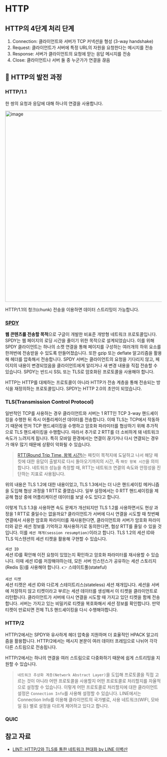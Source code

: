 # HTTP

## HTTP의 4단계 처리 단계

1. Connection: 클라이언트와 서버가 TCP 커넥션을 형성 (3-way handshake)
2. Request: 클라이언트가 서버에 특정 URL의 자원을 요청한다는 메시지를 전송
3. Response: 서버가 클라이언트의 요청에 맏는 응답 메시지를 전송
4. Close: 클라이언트나 서버 둘 중 누군가가 연결을 끊음

## 🌱 HTTP의 발전 과정

### HTTP/1.1

한 쌍의 요청과 응답에 대해 하나의 연결을 사용합니다. 

<img width="612" alt="image" src="https://user-images.githubusercontent.com/45311765/203532672-9beb3367-d214-4ca3-afd6-e7a2c6f650cc.png">

HTTP/1.1의 청크(chunk) 전송을 이용하면 데이터 스트리밍이 가능합니다. 

### [SPDY](https://ko.wikipedia.org/wiki/SPDY)

**웹 콘텐츠를 전송할 목적**으로 구글이 개발한 비표준 개방형 네트워크 프로토콜입니다. SPDY는 웹 페이지의 로딩 시간을 줄이기 위한 목적으로 설계되었습니다. 이를 위해 SPDY 클라이언트는 하나의 소켓 연결을 통해 페이지를 구성하는 여러개의 하위 요소를 한꺼번에 전송받을 수 있도록 만들어졌습니다. 또한 gzip 또는 deflate 알고리즘을 활용해 헤더를 압축해서 전송합니다. SPDY 서버는 클라이언트의 요청을 기다리지 않고, 페이지의 내용이 변경되었음을 클라이언트에게 알리거나 새 변경 내용을 직접 전송할 수 있습니다. SPDY는 반드시 SSL 또는 TLS로 암호화된 프로토콜을 사용해야 합니다. 

HTTP는 HTTP를 대체하는 프로토콜이 아니라 HTTP가 전송 계층을 통해 전송되는 방식을 재정의하는 프로토콜입니다. SPDY는 HTTP 2.0의 초안이 되었습니다. 

### TLS(Transmission Control Protocol)

일반적인 TCP를 사용하는 경우 클라이언트와 서버는 1 RTT인 TCP 3-way 핸드셰이킹을 수행한 뒤 즉시 어플리케이션 데이터를 전송합니다. 이때 TLS는 TCP에서 작동하기 때문에 먼저 TCP 핸드셰이킹을 수행하고 암호화 파라미터를 협상하기 위해 추가적으로 TLS 핸드셰이킹을 수행합니다. 따라서 추가로 2 RTT를 더 소비하게 돼 네트워크 속도가 느려지게 됩니다. 특히 모바일 환경에서는 연결이 끊기거나 다시 연결되는 경우가 매우 많기 때문에 상황이 악화될 수 있습니다. 

> [RTT(Round Trip Time, 왕복 시간)](https://en.wikipedia.org/wiki/Round-trip_delay)는 패킷이 목적지에 도달하고 나서 해당 패킷에 대한 응답이 출발지로 다시 돌아오기까지의 시간, 즉 `패킷 왕복 시간`을 의미합니다. 네트워크 성능을 측정할 때, RTT는 네트워크 연결의 속도와 안정성을 진단하는 지표로 사용됩니다. 

위의 내용은 TLS 1.2에 대한 내용이었고, TLS 1.3에서는 더 나은 핸드셰이킹 메커니즘을 도입해 협상 과정을 1 RTT로 줄였습니다. 일부 설정에서는 0 RTT 핸드셰이킹을 제공해 협상 중에 어플리케이션 데이터를 보낼 수도 있다고 합니다. 

이렇게 TLS 1.3을 사용하면 속도 문제가 개선되지만 TLS 1.2를 사용하면서도 현상 과정을 1 RTT로 줄일수는 없을까요? 클라이언트가 서버에 다시 연결을 시도할 때 첫번째 연결에서 사용한 암호화 파라미터를 재사용한다면, 클라이언트와 서버가 암호화 파라미터와 같은 세션 정보를 기억하고 재사용하기로 동의한다면, 협상 RTT를 줄일 수 있을 것입니다. 이를 `세션 재개(session resumption)`이라고 합니다. TLS 1.2의 세션 ID와 TLS 익스텐션의 세션 티켓을 활용해 구현할 수 있습니다. 

`세션 ID`  
세션 ID를 확안해 이전 요청이 있었는지 확인하고 암호화 파라미터를 재사용할 수 있습니다. 이때 세션 ID를 저장해야하는데, 모든 서버 인스턴스가 공유하는 세션 스토리지(Redis 등)를 사용해야 합니다. 👉 스테이트풀(stateful)

`세션 티켓`  
세션 티켓은 세션 ID와 다르게 스테이트리스(stateless) 세션 재개입니다. 세션을 서버에 저장하지 않고 티켓이라고 부르는 세션 데이터를 생성해서 이 티켓을 클라이언트로 리턴합니다. 클라이언트가 서버에 다시 연결을 시도할 때 가지고 있던 티켓을 함께 전송합니다. 서버는 가지고 있는 비밀키로 티켓을 복호화해서 세션 정보를 확인합니다. 만약 티켓이 만료되면 전체 TLS 핸드셰이킹을 다시 수행해야합니다. 

### HTTP/2

HTTP/2에서는 SPDY와 유사하게 헤더 압축을 지원하며 더 효율적인 HPACK 알고리즘을 활용합니다. HTTP/2에서는 메시지 본문이 여러 데이터 프레임으로 나뉘어 각각 다른 스트림으로 전송됩니다.  

HTTP/2에서는 하나의 연결을 여러 스트림으로 다중화하기 때문에 쉽게 스트리밍을 지원할 수 있습니다. 

> `네트워크 추상화 계층(Network Abstract Layer)`을 도입해 프로토콜을 직접 고르는 것이 아니라 어떤 프로토콜을 사용할지 어떤 프로토콜로 처리할지를 자율적으로 설정할 수 있습니다. 이렇게 어떤 프로토콜로 처리할지에 대한 클라이언트 설정은 `Connection Info`를 사용해 설정할 수 있습니다. LINE에서는 Connection Info를 이용해 클라이언트의 국가별로, 사용 네트워크(WIFI, 모바일 등) 별로 설정을 다르게 제어하고 있다고 합니다. 

### QUIC

## 참고 자료

- [LINT: HTTP/2와 TLS를 통한 네트워크 현대화 by LINE 이벽산](https://engineering.linecorp.com/ko/blog/LINT-newtork-modernization-http2-tls/)
